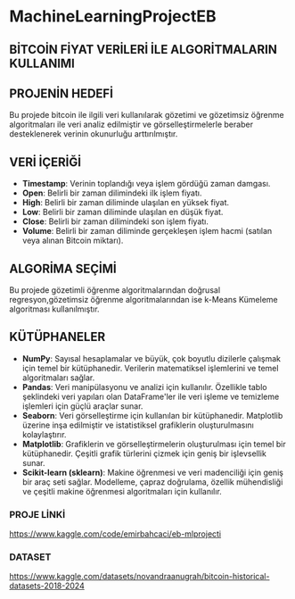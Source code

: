 # MachineLearningProjectEB
## BİTCOİN FİYAT VERİLERİ İLE ALGORİTMALARIN KULLANIMI

## PROJENİN HEDEFİ

Bu projede bitcoin ile ilgili veri kullanılarak gözetimi ve gözetimsiz öğrenme  algoritmaları ile veri analiz edilmiştir ve görselleştirmelerle beraber desteklenerek verinin okunurluğu arttırılmıştır.
## VERİ İÇERİĞİ
- **Timestamp**: Verinin toplandığı veya işlem gördüğü zaman damgası.
- **Open**: Belirli bir zaman dilimindeki ilk işlem fiyatı.
- **High**: Belirli bir zaman diliminde ulaşılan en yüksek fiyat.
- **Low**: Belirli bir zaman diliminde ulaşılan en düşük fiyat.
- **Close**: Belirli bir zaman dilimindeki son işlem fiyatı.
- **Volume**: Belirli bir zaman diliminde gerçekleşen işlem hacmi (satılan veya alınan Bitcoin miktarı).

## ALGORİMA SEÇİMİ
Bu projede gözetimli öğrenme algoritmalarından doğrusal regresyon,gözetimsiz öğrenme algoritmalarından ise k-Means Kümeleme algoritması kullanılmıştır.
## KÜTÜPHANELER
- **NumPy**: Sayısal hesaplamalar ve büyük, çok boyutlu dizilerle çalışmak için temel bir kütüphanedir. Verilerin matematiksel işlemlerini ve temel algoritmaları sağlar.
- **Pandas**: Veri manipülasyonu ve analizi için kullanılır. Özellikle tablo şeklindeki veri yapıları olan DataFrame'ler ile veri işleme ve temizleme işlemleri için güçlü araçlar sunar.
- **Seaborn**: Veri görselleştirme için kullanılan bir kütüphanedir. Matplotlib üzerine inşa edilmiştir ve istatistiksel grafiklerin oluşturulmasını kolaylaştırır.
- **Matplotlib**: Grafiklerin ve görselleştirmelerin oluşturulması için temel bir kütüphanedir. Çeşitli grafik türlerini çizmek için geniş bir işlevsellik sunar.
- **Scikit-learn (sklearn)**: Makine öğrenmesi ve veri madenciliği için geniş bir araç seti sağlar. Modelleme, çapraz doğrulama, özellik mühendisliği ve çeşitli makine öğrenmesi algoritmaları için kullanılır.
### PROJE LİNKİ
https://www.kaggle.com/code/emirbahcaci/eb-mlprojecti
### DATASET
https://www.kaggle.com/datasets/novandraanugrah/bitcoin-historical-datasets-2018-2024
